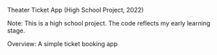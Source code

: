Theater Ticket App (High School Project, 2022)

Note: This is a high school project. The code reflects my early learning stage.

Overview:
A simple ticket booking app
